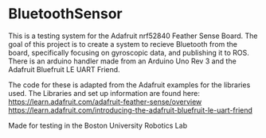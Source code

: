 # BluetoothSensor

This is a testing system for the Adafruit nrf52840 Feather Sense Board.
The goal of this project is to create a system to recieve Bluetooth from the board,
specifically focusing on gyroscopic data, and publishing it to ROS.
There is an arduino handler made from an Arduino Uno Rev 3 and the Adafruit 
Bluefruit LE UART Friend. 

The code for these is adapted from the Adafruit examples for the libraries used. 
The Libraries and set up information are found here:
https://learn.adafruit.com/adafruit-feather-sense/overview
https://learn.adafruit.com/introducing-the-adafruit-bluefruit-le-uart-friend

Made for testing in the Boston University Robotics Lab
